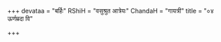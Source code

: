 +++
devataa = "बर्हिः"
RShiH = "वसुश्रुत आत्रेयः"
ChandaH = "गायत्री"
title = "०४ ऊर्णम्रदा वि"

+++
